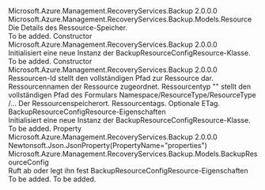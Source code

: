 <Type Name="BackupResourceConfigResource" FullName="Microsoft.Azure.Management.RecoveryServices.Backup.Models.BackupResourceConfigResource">
  <TypeSignature Language="C#" Value="public class BackupResourceConfigResource : Microsoft.Azure.Management.RecoveryServices.Backup.Models.Resource" />
  <TypeSignature Language="ILAsm" Value=".class public auto ansi beforefieldinit BackupResourceConfigResource extends Microsoft.Azure.Management.RecoveryServices.Backup.Models.Resource" />
  <TypeSignature Language="DocId" Value="T:Microsoft.Azure.Management.RecoveryServices.Backup.Models.BackupResourceConfigResource" />
  <TypeSignature Language="VB.NET" Value="Public Class BackupResourceConfigResource&#xA;Inherits Resource" />
  <TypeSignature Language="F#" Value="type BackupResourceConfigResource = class&#xA;    inherit Resource" />
  <AssemblyInfo>
    <AssemblyName>Microsoft.Azure.Management.RecoveryServices.Backup</AssemblyName>
    <AssemblyVersion>2.0.0.0</AssemblyVersion>
  </AssemblyInfo>
  <Base>
    <BaseTypeName>Microsoft.Azure.Management.RecoveryServices.Backup.Models.Resource</BaseTypeName>
  </Base>
  <Interfaces />
  <Docs>
    <summary>
            Die Details des Ressource-Speicher.
            </summary>
    <remarks>To be added.</remarks>
  </Docs>
  <Members>
    <Member MemberName=".ctor">
      <MemberSignature Language="C#" Value="public BackupResourceConfigResource ();" />
      <MemberSignature Language="ILAsm" Value=".method public hidebysig specialname rtspecialname instance void .ctor() cil managed" />
      <MemberSignature Language="DocId" Value="M:Microsoft.Azure.Management.RecoveryServices.Backup.Models.BackupResourceConfigResource.#ctor" />
      <MemberSignature Language="VB.NET" Value="Public Sub New ()" />
      <MemberType>Constructor</MemberType>
      <AssemblyInfo>
        <AssemblyName>Microsoft.Azure.Management.RecoveryServices.Backup</AssemblyName>
        <AssemblyVersion>2.0.0.0</AssemblyVersion>
      </AssemblyInfo>
      <Parameters />
      <Docs>
        <summary>
            Initialisiert eine neue Instanz der BackupResourceConfigResource-Klasse.
            </summary>
        <remarks>To be added.</remarks>
      </Docs>
    </Member>
    <Member MemberName=".ctor">
      <MemberSignature Language="C#" Value="public BackupResourceConfigResource (string id = null, string name = null, string type = null, string location = null, System.Collections.Generic.IDictionary&lt;string,string&gt; tags = null, string eTag = null, Microsoft.Azure.Management.RecoveryServices.Backup.Models.BackupResourceConfig properties = null);" />
      <MemberSignature Language="ILAsm" Value=".method public hidebysig specialname rtspecialname instance void .ctor(string id, string name, string type, string location, class System.Collections.Generic.IDictionary`2&lt;string, string&gt; tags, string eTag, class Microsoft.Azure.Management.RecoveryServices.Backup.Models.BackupResourceConfig properties) cil managed" />
      <MemberSignature Language="DocId" Value="M:Microsoft.Azure.Management.RecoveryServices.Backup.Models.BackupResourceConfigResource.#ctor(System.String,System.String,System.String,System.String,System.Collections.Generic.IDictionary{System.String,System.String},System.String,Microsoft.Azure.Management.RecoveryServices.Backup.Models.BackupResourceConfig)" />
      <MemberSignature Language="VB.NET" Value="Public Sub New (Optional id As String = null, Optional name As String = null, Optional type As String = null, Optional location As String = null, Optional tags As IDictionary(Of String, String) = null, Optional eTag As String = null, Optional properties As BackupResourceConfig = null)" />
      <MemberSignature Language="F#" Value="new Microsoft.Azure.Management.RecoveryServices.Backup.Models.BackupResourceConfigResource : string * string * string * string * System.Collections.Generic.IDictionary&lt;string, string&gt; * string * Microsoft.Azure.Management.RecoveryServices.Backup.Models.BackupResourceConfig -&gt; Microsoft.Azure.Management.RecoveryServices.Backup.Models.BackupResourceConfigResource" Usage="new Microsoft.Azure.Management.RecoveryServices.Backup.Models.BackupResourceConfigResource (id, name, type, location, tags, eTag, properties)" />
      <MemberType>Constructor</MemberType>
      <AssemblyInfo>
        <AssemblyName>Microsoft.Azure.Management.RecoveryServices.Backup</AssemblyName>
        <AssemblyVersion>2.0.0.0</AssemblyVersion>
      </AssemblyInfo>
      <Parameters>
        <Parameter Name="id" Type="System.String" />
        <Parameter Name="name" Type="System.String" />
        <Parameter Name="type" Type="System.String" />
        <Parameter Name="location" Type="System.String" />
        <Parameter Name="tags" Type="System.Collections.Generic.IDictionary&lt;System.String,System.String&gt;" />
        <Parameter Name="eTag" Type="System.String" />
        <Parameter Name="properties" Type="Microsoft.Azure.Management.RecoveryServices.Backup.Models.BackupResourceConfig" />
      </Parameters>
      <Docs>
        <param name="id">Ressourcen-Id stellt den vollständigen Pfad zur Ressource dar.</param>
        <param name="name">Ressourcennamen der Ressource zugeordnet.</param>
        <param name="type">Ressourcentyp "" stellt den vollständigen Pfad des Formulars Namespace/ResourceType/ResourceType /...</param>
        <param name="location">Der Ressourcenspeicherort.</param>
        <param name="tags">Ressourcentags.</param>
        <param name="eTag">Optionale ETag.</param>
        <param name="properties">BackupResourceConfigResource-Eigenschaften</param>
        <summary>
            Initialisiert eine neue Instanz der BackupResourceConfigResource-Klasse.
            </summary>
        <remarks>To be added.</remarks>
      </Docs>
    </Member>
    <Member MemberName="Properties">
      <MemberSignature Language="C#" Value="public Microsoft.Azure.Management.RecoveryServices.Backup.Models.BackupResourceConfig Properties { get; set; }" />
      <MemberSignature Language="ILAsm" Value=".property instance class Microsoft.Azure.Management.RecoveryServices.Backup.Models.BackupResourceConfig Properties" />
      <MemberSignature Language="DocId" Value="P:Microsoft.Azure.Management.RecoveryServices.Backup.Models.BackupResourceConfigResource.Properties" />
      <MemberSignature Language="VB.NET" Value="Public Property Properties As BackupResourceConfig" />
      <MemberSignature Language="F#" Value="member this.Properties : Microsoft.Azure.Management.RecoveryServices.Backup.Models.BackupResourceConfig with get, set" Usage="Microsoft.Azure.Management.RecoveryServices.Backup.Models.BackupResourceConfigResource.Properties" />
      <MemberType>Property</MemberType>
      <AssemblyInfo>
        <AssemblyName>Microsoft.Azure.Management.RecoveryServices.Backup</AssemblyName>
        <AssemblyVersion>2.0.0.0</AssemblyVersion>
      </AssemblyInfo>
      <Attributes>
        <Attribute>
          <AttributeName>Newtonsoft.Json.JsonProperty(PropertyName="properties")</AttributeName>
        </Attribute>
      </Attributes>
      <ReturnValue>
        <ReturnType>Microsoft.Azure.Management.RecoveryServices.Backup.Models.BackupResourceConfig</ReturnType>
      </ReturnValue>
      <Docs>
        <summary>
            Ruft ab oder legt ihn fest BackupResourceConfigResource-Eigenschaften
            </summary>
        <value>To be added.</value>
        <remarks>To be added.</remarks>
      </Docs>
    </Member>
  </Members>
</Type>